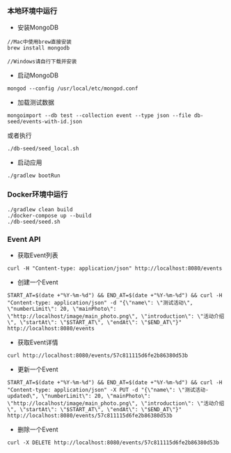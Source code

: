 ### 本地环境中运行

* 安装MongoDB

```
//Mac中使用brew直接安装
brew install mongodb

//Windows请自行下载并安装
```


* 启动MongoDB

```
mongod --config /usr/local/etc/mongod.conf
```

* 加载测试数据

```
mongoimport --db test --collection event --type json --file db-seed/events-with-id.json
```
或者执行

```
./db-seed/seed_local.sh
```


* 启动应用

```
./gradlew bootRun
```

### Docker环境中运行

```
./gradlew clean build
./docker-compose up --build
./db-seed/seed.sh
```

### Event API

* 获取Event列表

```
curl -H "Content-type: application/json" http://localhost:8080/events
```
 
* 创建一个Event

```
START_AT=$(date +"%Y-%m-%d") && END_AT=$(date +"%Y-%m-%d") && curl -H "Content-type: application/json" -d "{\"name\": \"测试活动\", \"numberLimit\": 20, \"mainPhoto\": \"http://localhost/image/main_photo.png\", \"introduction\": \"活动介绍\", \"startAt\": \"$START_AT\", \"endAt\": \"$END_AT\"}" http://localhost:8080/events
```
* 获取Event详情

```
curl http://localhost:8080/events/57c811115d6fe2b86380d53b
```


* 更新一个Event

```
START_AT=$(date +"%Y-%m-%d") && END_AT=$(date +"%Y-%m-%d") && curl -H "Content-type: application/json" -X PUT -d "{\"name\": \"测试活动-updated\", \"numberLimit\": 20, \"mainPhoto\": \"http://localhost/image/main_photo.png\", \"introduction\": \"活动介绍\", \"startAt\": \"$START_AT\", \"endAt\": \"$END_AT\"}" http://localhost:8080/events/57c811115d6fe2b86380d53b
```


* 删除一个Event

```
curl -X DELETE http://localhost:8080/events/57c811115d6fe2b86380d53b
```